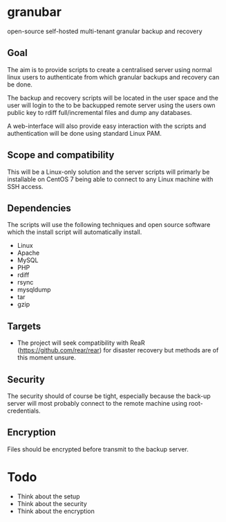 # granubar
open-source self-hosted multi-tenant granular backup and recovery

## Goal
The aim is to provide scripts to create a centralised server using normal linux users to authenticate from which granular backups and recovery can be done.

The backup and recovery scripts will be located in the user space and the user will login to the to be backupped remote server using the users own public key to rdiff full/incremental files and dump any databases.

A web-interface will also provide easy interaction with the scripts and authentication will be done using standard Linux PAM.

## Scope and compatibility
This will be a Linux-only solution and the server scripts will primarly be installable on CentOS 7 being able to connect to any Linux machine with SSH access.

## Dependencies
The scripts will use the following techniques and open source software which the install script will automatically install.
* Linux
* Apache
* MySQL
* PHP
* rdiff
* rsync
* mysqldump
* tar
* gzip

## Targets
* The project will seek compatibility with ReaR (https://github.com/rear/rear) for disaster recovery but methods are of this moment unsure.

## Security
The security should of course be tight, especially because the back-up server will most probably connect to the remote machine using root-credentials.

## Encryption
Files should be encrypted before transmit to the backup server.

# Todo
* Think about the setup
* Think about the security
* Think about the encryption